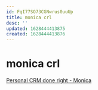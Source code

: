 ```yaml
---
id: FqI77SO73CGNwrus0uuUp
title: monica crl
desc: ''
updated: 1628444413875
created: 1628444413876
---
```

# monica crl
[Personal CRM done right - Monica](https://www.monicahq.com/)
